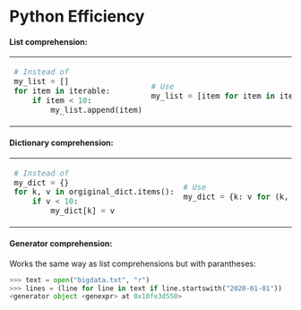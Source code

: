 # Python Efficiency

#### List comprehension:
<table>
<tr>
<td>

```python
# Instead of
my_list = []
for item in iterable:
    if item < 10:
        my_list.append(item)
```

</td>
<td>

```python
# Use
my_list = [item for item in iterable if item <10]
```

</td>
</tr>
</table>

#### Dictionary comprehension:
<table>
<tr>
<td>

```python
# Instead of
my_dict = {}
for k, v in orgiginal_dict.items():
    if v < 10:
        my_dict[k] = v
```

</td>
<td>

```python
# Use
my_dict = {k: v for (k, v) in original_dict.items() if v < 10}
```

</td>
</tr>
</table>

#### Generator comprehension:
Works the same way as list comprehensions but with parantheses: 
```python
>>> text = open("bigdata.txt", "r")
>>> lines = (line for line in text if line.startswith("2020-01-01"))
<generator object <genexpr> at 0x10fe3d550>
```
